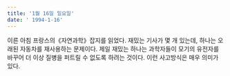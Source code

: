 ```yaml
---
title: '1월 16일 일요일'
date: ' 1994-1-16'
---
```

이른 아침 프랑스의《자연과학》잡지를 읽었다. 재밌는 기사가 몇 개 있는데, 하나는 오래된 자동차를 재사용하는 문제이다. 제일 재밌는 하나는 과학자들이 모기의 유전자를 바꾸어 더 이상 질병을 퍼트릴 수 없도록 하려는 것이다. 이런 사고방식은 매우 의미가 있다.

